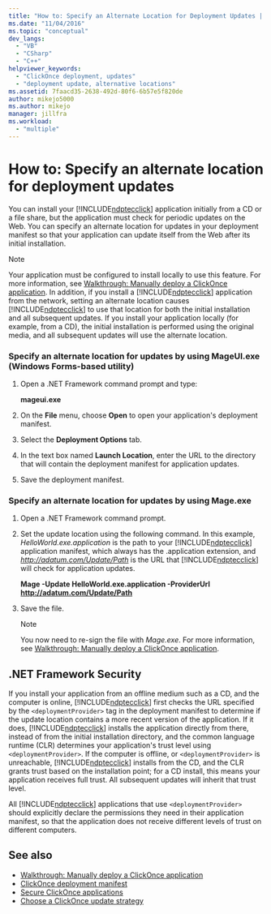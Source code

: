```yaml
---
title: "How to: Specify an Alternate Location for Deployment Updates | Microsoft Docs"
ms.date: "11/04/2016"
ms.topic: "conceptual"
dev_langs:
  - "VB"
  - "CSharp"
  - "C++"
helpviewer_keywords:
  - "ClickOnce deployment, updates"
  - "deployment update, alternative locations"
ms.assetid: 7faacd35-2638-492d-80f6-6b57e5f820de
author: mikejo5000
ms.author: mikejo
manager: jillfra
ms.workload:
  - "multiple"
---
```

# How to: Specify an alternate location for deployment updates
You can install your [!INCLUDE[ndptecclick](../deployment/includes/ndptecclick_md.md)] application initially from a CD or a file share, but the application must check for periodic updates on the Web. You can specify an alternate location for updates in your deployment manifest so that your application can update itself from the Web after its initial installation.

> [!NOTE]
>  Your application must be configured to install locally to use this feature. For more information, see [Walkthrough: Manually deploy a ClickOnce application](../deployment/walkthrough-manually-deploying-a-clickonce-application.md). In addition, if you install a [!INCLUDE[ndptecclick](../deployment/includes/ndptecclick_md.md)] application from the network, setting an alternate location causes [!INCLUDE[ndptecclick](../deployment/includes/ndptecclick_md.md)] to use that location for both the initial installation and all subsequent updates. If you install your application locally (for example, from a CD), the initial installation is performed using the original media, and all subsequent updates will use the alternate location.

### Specify an alternate location for updates by using MageUI.exe (Windows Forms-based utility)

1.  Open a .NET Framework command prompt and type:

     **mageui.exe**

2.  On the **File** menu, choose **Open** to open your application's deployment manifest.

3.  Select the **Deployment Options** tab.

4.  In the text box named **Launch Location**, enter the URL to the directory that will contain the deployment manifest for application updates.

5.  Save the deployment manifest.

### Specify an alternate location for updates by using Mage.exe

1. Open a .NET Framework command prompt.

2. Set the update location using the following command. In this example, *HelloWorld.exe.application* is the path to your [!INCLUDE[ndptecclick](../deployment/includes/ndptecclick_md.md)] application manifest, which always has the .application extension, and *<http://adatum.com/Update/Path>* is the URL that [!INCLUDE[ndptecclick](../deployment/includes/ndptecclick_md.md)] will check for application updates.

    **Mage -Update HelloWorld.exe.application -ProviderUrl http://adatum.com/Update/Path**

3. Save the file.

   > [!NOTE]
   >  You now need to re-sign the file with *Mage.exe*. For more information, see [Walkthrough: Manually deploy a ClickOnce application](../deployment/walkthrough-manually-deploying-a-clickonce-application.md).

## .NET Framework Security
 If you install your application from an offline medium such as a CD, and the computer is online, [!INCLUDE[ndptecclick](../deployment/includes/ndptecclick_md.md)] first checks the URL specified by the `<deploymentProvider>` tag in the deployment manifest to determine if the update location contains a more recent version of the application. If it does, [!INCLUDE[ndptecclick](../deployment/includes/ndptecclick_md.md)] installs the application directly from there, instead of from the initial installation directory, and the common language runtime (CLR) determines your application's trust level using `<deploymentProvider>`. If the computer is offline, or `<deploymentProvider>` is unreachable, [!INCLUDE[ndptecclick](../deployment/includes/ndptecclick_md.md)] installs from the CD, and the CLR grants trust based on the installation point; for a CD install, this means your application receives full trust. All subsequent updates will inherit that trust level.

 All [!INCLUDE[ndptecclick](../deployment/includes/ndptecclick_md.md)] applications that use `<deploymentProvider>` should explicitly declare the permissions they need in their application manifest, so that the application does not receive different levels of trust on different computers.

## See also
- [Walkthrough: Manually deploy a ClickOnce application](../deployment/walkthrough-manually-deploying-a-clickonce-application.md)
- [ClickOnce deployment manifest](../deployment/clickonce-deployment-manifest.md)
- [Secure ClickOnce applications](../deployment/securing-clickonce-applications.md)
- [Choose a ClickOnce update strategy](../deployment/choosing-a-clickonce-update-strategy.md)
